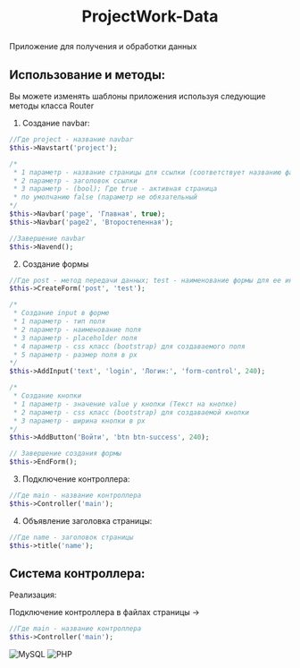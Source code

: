 # <p align="center">ProjectWork-Data</p>
Приложение для получения и обработки данных

## Использование и методы:

Вы можете изменять шаблоны приложения используя следующие методы класса Router

1. Создание navbar:

```php
//Где project - название navbar
$this->Navstart('project');

/*
 * 1 параметр - название страницы для ссылки (соответствует названию файла в каталоге "page"
 * 2 параметр - заголовок ссылки
 * 3 параметр - (bool); Где true - активная страница
 * по умолчанию false (параметр не обязательный
*/
$this->Navbar('page', 'Главная', true);
$this->Navbar('page2', 'Второстепенная');

//Завершение navbar
$this->Navend();
```

2. Создание формы

```php
//Где post - метод передачи данных; test - наименование формы для ее инициализации
$this->CreateForm('post', 'test');

/*
 * Создание input в форме
 * 1 параметр - тип поля
 * 2 параметр - наименование поля
 * 3 параметр - placeholder поля
 * 4 параметр - css класс (bootstrap) для создаваемого поля
 * 5 параметр - размер поля в px
*/
$this->AddInput('text', 'login', 'Логин:', 'form-control', 240);

/*
 * Создание кнопки
 * 1 параметр - значение value у кнопки (Текст на кнопке)
 * 2 параметр - css класс (bootstrap) для создаваемой кнопки
 * 3 параметр - ширина кнопки в px
*/
$this->AddButton('Войти', 'btn btn-success', 240);

// Завершение создания формы
$this->EndForm();
```

3. Подключение контроллера:

```php
//Где main - название контроллера
$this->Controller('main');
```

4. Объявление заголовка страницы:

```php
//Где name - заголовок страницы
$this->title('name');
```

## Система контроллера:

Реализация:

Подключение контроллера в файлах страницы ->

```php
//Где main - название контроллера
$this->Controller('main');
```

![MySQL](https://img.shields.io/badge/mysql-%2300f.svg?style=for-the-badge&logo=mysql&logoColor=white) ![PHP](https://img.shields.io/badge/php-%23777BB4.svg?style=for-the-badge&logo=php&logoColor=white)

